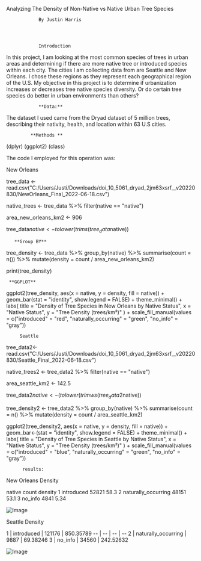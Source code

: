 Analyzing The Density of Non-Native vs Native Urban Tree Species 

                By Justin Harris 




                Introduction


In this project, I am looking at the most common species of trees in urban areas and determining if there are more native tree or introduced species within each city.
The cities I am collecting data from are Seattle and New Orleans. I chose these regions as they represent each geographical region of the U.S.
My objective in this project is to determine if urbanization increases or decreases tree native species diversity. Or do certain tree species do better in urban environments than others? 
 

                **Data:** 

The dataset I used came from the Dryad dataset of 5 million trees, describing their nativity, health, and location within 63 U.S cities. 


             **Methods **

(dplyr) (ggplot2) (class)

The code I employed for this operation  was:

New Orleans 


tree_data <- read.csv("C:/Users/Justi/Downloads/doi_10_5061_dryad_2jm63xsrf__v20220830/NewOrleans_Final_2022-06-18.csv")

native_trees <- tree_data %>% 
  filter(native == "native")

area_new_orleans_km2 <- 906

tree_data$native <- tolower(trims(tree_data$native))

       **Group BY**

tree_density <- tree_data %>%
  group_by(native) %>%
  summarise(count = n()) %>%
  mutate(density = count / area_new_orleans_km2)

print(tree_density)

     **GGPLOT**

ggplot2(tree_density, aes(x = native, y = density, fill = native)) +
  geom_bar(stat = "identity", show.legend = FALSE) +
  theme_minimal() +
  labs(
    title = "Density of Tree Species in New Orleans by Native Status",
    x = "Native Status",
    y = "Tree Density (trees/km²)"
  ) +
  scale_fill_manual(values = c("introduced" = "red", 
                               "naturally_occurring" = "green", 
                               "no_info" = "gray"))

         Seattle

tree_data2<-read.csv("C:/Users/Justi/Downloads/doi_10_5061_dryad_2jm63xsrf__v20220830/Seattle_Final_2022-06-18.csv")

native_trees2 <- tree_data2 %>% 
  filter(native == "native")

area_seattle_km2 <- 142.5

tree_data2$native <- (tolower(trimws(tree_data2$native))

tree_density2 <- tree_data2 %>%
  group_by(native) %>%
  summarise(count = n() %>%
  mutate(density = count / area_seattle_km2)

ggplot2(tree_density2, aes(x = native, y = density, fill = native)) +
  geom_bar<-(stat = "identity", show.legend = FALSE) +
  theme_minimal() +
  labs(
    title = "Density of Tree Species in Seattle by Native Status",
    x = "Native Status",
    y = "Tree Density (trees/km²)"
  ) +
  scale_fill_manual(values = c("introduced" = "blue", 
                               "naturally_occurring" = "green", 
                               "no_info" = "gray"))






          results:

New Orleans Density


  native              count density
  <chr>               <int>   <dbl>
1 introduced          52821   58.3 
2 naturally_occurring 48151   53.1 
3 no_info              4841    5.34

![Image](https://github.com/user-attachments/assets/59dd55f8-d329-4a42-a1c3-a2a19c22f7a9)


Seattle Density
<html>
<body>
<!--StartFragment-->
1 | introduced | 
 121176 |
 850.35789
-- | -- | -- | --
2 | naturally_occurring |
 9887 | 69.38246
3 | no_info |
 34560 | 242.52632

<!--EndFragment-->
</body>
</html>

![Image](https://github.com/user-attachments/assets/d2a371de-acb9-41d0-b7df-1c059a460be5)
